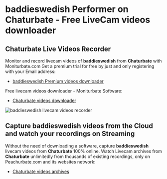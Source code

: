 # baddieswedish Performer on Chaturbate - Free LiveCam videos downloader

## Chaturbate Live Videos Recorder

Monitor and record livecam videos of **baddieswedish** from **Chaturbate** with Moniturbate.com
Get a premium trial for free by just and only registering with your Email address:
* [baddieswedish Premium videos downloader](https://moniturbate.com/request-demo-licence-key.html)

Free livecam videos downloader - Moniturbate Software:
* [Chaturbate videos downloader](https://moniturbate.com/moniturbate-download-software.html)

![baddieswedish livecam videos recorder](https://peachurnet.com/templates/moniturbate-software.png)


## Capture baddieswedish videos from the Cloud and watch your recordings on Streaming

Without the need of downloading a software, capture **baddieswedish** livecam videos from **Chaturbate** 100% online.
Watch Livecam archives from **Chaturbate** unlimitedly from thousands of existing recordings, only on Peachurbate.com and its websites network:
* [Chaturbate videos archives](https://peachurnet.com/)